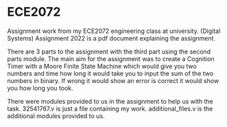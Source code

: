 # ECE2072
Assignment work from my ECE2072 engineering class at university. (Digital Systems)
Assignment 2022 is a pdf document explaining the assignment.

There are 3 parts to the assignment with the third part using the second parts module. 
The main aim for the assignment was to create a Cognition Timer with a Moore Finite State Machine which would give you two numbers and time how long it would take you to input the sum of the two numbers in binary. If wrong it would show an error is correct it would show you how long you took. 


There were modules provided to us in the assignment to help us with the task.
32541767.v is just a file containing my work.
additional_files.v is the additional modules provided to us.
